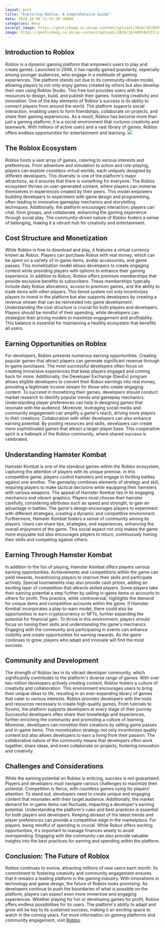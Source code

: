 ```yaml
---
layout: post
title: "Exploring Roblox: A Comprehensive Guide"
date: 2024-10-06 11:55:39 +0000
categories: News
excerpt_image: https://gentickmag.co.uk/wp-content/uploads/2024/10/KK9tAsh1Sly317h_QcChLQ.jpeg
image: https://gentickmag.co.uk/wp-content/uploads/2024/10/KK9tAsh1Sly317h_QcChLQ.jpeg
---
```


## Introduction to Roblox
Roblox is a dynamic gaming platform that empowers users to play and create games. Launched in 2006, it has rapidly gained popularity, especially among younger audiences, who engage in a multitude of gaming experiences. The platform stands out due to its community-driven model, allowing players to not only enjoy games created by others but also develop their own using Roblox Studio. This free tool provides users with the resources to design, build, and publish their games, fostering creativity and innovation.
One of the key elements of Roblox's success is its ability to connect players from around the world. The platform supports social interaction, enabling users to form friendships, collaborate on projects, and share their gaming experiences. As a result, Roblox has become more than just a gaming platform; it is a social environment that nurtures creativity and teamwork. With millions of active users and a vast library of games, Roblox offers endless opportunities for entertainment and learning.
![](https://www.cloudemulator.net/media/images/upload/2023/07/roblox%20(1).jpg)
## The Roblox Ecosystem
Roblox hosts a vast array of games, catering to various interests and preferences. From adventure and simulation to action and role-playing, players can explore countless virtual worlds, each uniquely designed by different developers. This diversity is one of the platform's major attractions, as it ensures that there is something for everyone.
The Roblox ecosystem thrives on user-generated content, where players can immerse themselves in experiences created by their peers. This model empowers budding developers to experiment with game design and programming, often leading to innovative gameplay mechanics and storytelling techniques. Additionally, the platform encourages interaction; players can chat, form groups, and collaborate, enhancing the gaming experience through social play. The community-driven nature of Roblox fosters a sense of belonging, making it a vibrant hub for creativity and entertainment.
## Cost Structure and Monetization
While Roblox is free to download and play, it features a virtual currency known as Robux. Players can purchase Robux with real money, which can be spent on a variety of in-game items, avatar accessories, and game passes. This monetization model allows developers to create engaging content while providing players with options to enhance their gaming experience.
In addition to Robux, Roblox offers premium memberships that provide exclusive benefits to subscribers. These memberships typically include daily Robux allocations, access to premium games, and the ability to trade items with other players. This tiered system not only incentivizes players to invest in the platform but also supports developers by creating a revenue stream that can be reinvested into game development.
Understanding the cost structure is crucial for both players and developers. Players should be mindful of their spending, while developers can strategize their pricing models to maximize engagement and profitability. This balance is essential for maintaining a healthy ecosystem that benefits all users.
## Earning Opportunities on Roblox
For developers, Roblox presents numerous earning opportunities. Creating popular games that attract players can generate significant revenue through in-game purchases. The most successful developers often focus on creating immersive experiences that keep players engaged and coming back for more. Additionally, the Developer Exchange (DevEx) program allows eligible developers to convert their Robux earnings into real money, providing a legitimate income stream for those who create engaging content.
To succeed in monetizing their games, developers should conduct market research to identify popular trends and gameplay mechanics. Understanding player preferences can help in designing games that resonate with the audience. Moreover, leveraging social media and community engagement can amplify a game's reach, driving more players to their creations.
Collaboration with other developers can also enhance earning potential. By pooling resources and skills, developers can create more sophisticated games that attract a larger player base. This cooperative spirit is a hallmark of the Roblox community, where shared success is celebrated.
## Understanding Hamster Kombat
Hamster Kombat is one of the standout games within the Roblox ecosystem, capturing the attention of players with its unique premise. In this competitive game, players control hamsters and engage in thrilling battles against one another. The gameplay combines elements of strategy and skill, requiring players to make tactical decisions while equipping their hamsters with various weapons.
The appeal of Hamster Kombat lies in its engaging mechanics and vibrant graphics. Players must choose their hamster carefully, considering attributes such as speed and strength, to gain an advantage in battles. The game's design encourages players to experiment with different strategies, creating a dynamic and competitive environment.
Furthermore, Hamster Kombat fosters a sense of community among its players. Users can share tips, strategies, and experiences, enhancing the overall enjoyment of the game. This social aspect not only makes the game more enjoyable but also encourages players to return, continuously honing their skills and competing against others.
## Earning Through Hamster Kombat
In addition to the fun of playing, Hamster Kombat offers players various earning opportunities. Achievements and competitions within the game can yield rewards, incentivizing players to improve their skills and participate actively. Special tournaments may also provide cash prizes, adding an exciting layer of competition that attracts skilled players.
Some players take their earning potential a step further by selling in-game items or accounts to others for profit. This practice, while controversial, highlights the demand for unique items and competitive accounts within the game. If Hamster Kombat incorporates a play-to-earn model, there could also be opportunities to earn cryptocurrency or NFTs, further expanding the potential for financial gain.
To thrive in this environment, players should focus on honing their skills and understanding the game's mechanics. Engaging with the community and participating in events can enhance visibility and create opportunities for earning rewards. As the game continues to grow, players who adapt and innovate will find the most success.
## Community and Development
The strength of Roblox lies in its vibrant developer community, which significantly contributes to the platform's diverse range of games. With over two million developers actively creating content, Roblox fosters a culture of creativity and collaboration. This environment encourages users to bring their unique ideas to life, resulting in an ever-expanding library of games that cater to various interests.
Roblox provides developers with the tools and resources necessary to create high-quality games. From tutorials to forums, the platform supports developers at every stage of their journey. Successful developers often share their knowledge and experiences, further enriching the community and promoting a culture of learning.
Moreover, developers can monetize their creations by selling game passes and in-game items. This monetization strategy not only incentivizes quality content but also allows developers to earn a living from their passion. The collaborative nature of the community means that developers often work together, share ideas, and even collaborate on projects, fostering innovation and creativity.
## Challenges and Considerations
While the earning potential on Roblox is enticing, success is not guaranteed. Players and developers must navigate various challenges to maximize their potential. Competition is fierce, with countless games vying for players' attention. To stand out, developers need to create unique and engaging content that resonates with their target audience.
Additionally, the market demand for in-game items can fluctuate, impacting a developer's earning potential. Understanding the platform's rules and best practices is essential for both players and developers. Keeping abreast of the latest trends and player preferences can provide a competitive edge in the marketplace.
For players, being mindful of spending is crucial. While Robux offers exciting opportunities, it's important to manage finances wisely to avoid overspending. Engaging with the community can also provide valuable insights into the best practices for earning and spending within the platform.
## Conclusion: The Future of Roblox
Roblox continues to evolve, attracting millions of new users each month. Its commitment to fostering creativity and community engagement ensures that it remains a leading platform in the gaming industry. With innovations in technology and game design, the future of Roblox looks promising.
As developers continue to push the boundaries of what is possible on the platform, players can expect even more immersive and engaging experiences. Whether playing for fun or developing games for profit, Roblox offers endless possibilities for its users. The platform's ability to adapt and grow will be key to its sustained success, making it an exciting space to watch in the coming years.
For more information on gaming platforms and community engagement, visit [Roblox](https://more.io.vn/en/Roblox).